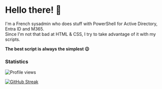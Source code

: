 # Hello there! 👋

I'm a French sysadmin who does stuff with PowerShell for Active Directory, Entra ID and M365.\
Since I'm not that bad at HTML & CSS, I try to take advantage of it with my scripts.

**The best script is always the simplest 😉**

### Statistics

<img src="https://komarev.com/ghpvc/?username=leobouard&style=flat-square&color=blue" alt="Profile views"/>

[![GitHub Streak](http://github-readme-streak-stats.herokuapp.com?user=leobouard&theme=dark&background=000000)](https://git.io/streak-stats)

<!--
**leobouard/leobouard** is a ✨ _special_ ✨ repository because its `README.md` (this file) appears on your GitHub profile.

Here are some ideas to get you started:

- 🔭 I’m currently working on ...
- 🌱 I’m currently learning ...
- 👯 I’m looking to collaborate on ...
- 🤔 I’m looking for help with ...
- 💬 Ask me about ...
- 📫 How to reach me: ...
- 😄 Pronouns: ...
- ⚡ Fun fact: ...
-->
